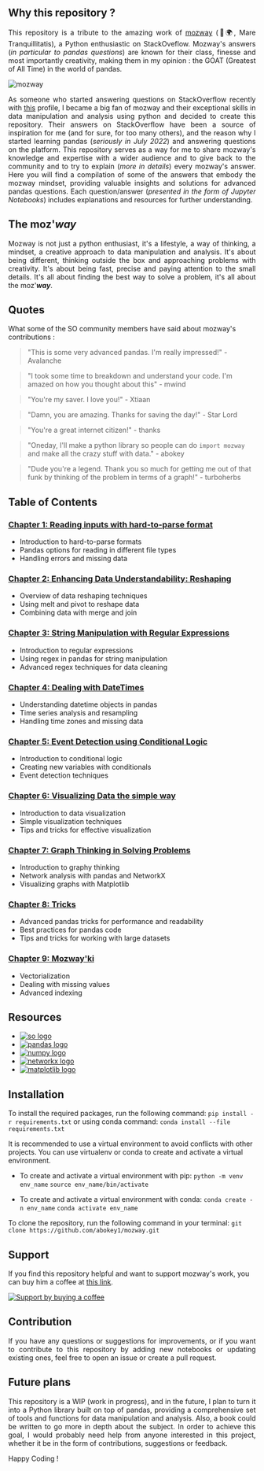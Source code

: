 ## Why this repository ?

<p align="justify">This repository is a tribute to the amazing work of <a href="https://stackoverflow.com/users/16343464/mozway">mozway</a> (📍🌍, Mare Tranquillitatis), a Python enthusiastic on StackOveflow. Mozway's answers (<i>in particular to pandas questions</i>) are known for their class, finesse and most importantly creativity, making them in my opinion : the GOAT (Greatest of All Time) in the world of pandas.</p>


![mozway](https://user-images.githubusercontent.com/113783165/212749468-1e657296-57c8-4b24-9de8-5d37c88d5876.png)

<p align="justify">As someone who started answering questions on StackOverflow recently with <a href="https://stackoverflow.com/users/16120011/timeless">this</a> profile, I became a big fan of mozway and their exceptional skills in data manipulation and analysis using python and decided to create this repository. Their answers on StackOverflow have been a source of inspiration for me (and for sure, for too many others), and the reason why I started learning pandas (<i>seriously in July 2022</i>) and answering questions on the platform. This repository serves as a way for me to share mozway's knowledge and expertise with a wider audience and to give back to the community and to try to explain (<i>more in details</i>) every mozway's answer. Here you will find a compilation of some of the answers that embody the mozway mindset, providing valuable insights and solutions for advanced pandas questions. Each question/answer (<i>presented in the form of Jupyter Notebooks</i>) includes explanations and resources for further understanding.</p>

## The moz'***way***

<p align="justify">Mozway is not just a python enthusiast, it's a lifestyle, a way of thinking, a mindset, a creative approach to data manipulation and analysis. It's about being different, thinking outside the box and approaching problems with creativity. It's about being fast, precise and paying attention to the small details. It's all about finding the best way to solve a problem, it's all about the moz'<i><b>way</i></b>.</p>

## Quotes

What some of the SO community members have said about mozway's contributions :

> "This is some very advanced pandas. I'm really impressed!" - Avalanche

> "I took some time to breakdown and understand your code. I'm amazed on how you thought about this" - mwind

> "You're my saver. I love you!" - Xtiaan

> "Damn, you are amazing. Thanks for saving the day!" - Star Lord

> "You're a great internet citizen!" - thanks

> "Oneday, I'll make a python library so people can do `import mozway` and make all the crazy stuff with data." - abokey

> "Dude you're a legend. Thank you so much for getting me out of that funk by thinking of the problem in terms of a graph!" - turboherbs


## Table of Contents

### [Chapter 1: Reading inputs with hard-to-parse format](link/to/notebook)
- Introduction to hard-to-parse formats 
- Pandas options for reading in different file types 
- Handling errors and missing data 

### [Chapter 2: Enhancing Data Understandability: Reshaping](link/to/notebook)
- Overview of data reshaping techniques 
- Using melt and pivot to reshape data 
- Combining data with merge and join 

### [Chapter 3: String Manipulation with Regular Expressions](link/to/notebook)
- Introduction to regular expressions 
- Using regex in pandas for string manipulation 
- Advanced regex techniques for data cleaning 

### [Chapter 4: Dealing with DateTimes](link/to/notebook)
- Understanding datetime objects in pandas 
- Time series analysis and resampling 
- Handling time zones and missing data 

### [Chapter 5: Event Detection using Conditional Logic](link/to/notebook)
- Introduction to conditional logic 
- Creating new variables with conditionals 
- Event detection techniques 

### [Chapter 6: Visualizing Data the simple way](link/to/notebook)
- Introduction to data visualization 
- Simple visualization techniques 
- Tips and tricks for effective visualization 

### [Chapter 7: Graph Thinking in Solving Problems](link/to/notebook)
- Introduction to graphy thinking 
- Network analysis with pandas and NetworkX 
- Visualizing graphs with Matplotlib 

### [Chapter 8: Tricks](link/to/notebook)
- Advanced pandas tricks for performance and readability 
- Best practices for pandas code 
- Tips and tricks for working with large datasets

 ### [Chapter 9: Mozway'ki](link-to-notebook-19)
- Vectorialization
- Dealing with missing values
- Advanced indexing

## Resources 

- [![so logo](https://user-images.githubusercontent.com/113783165/212563881-794879d3-3b0a-4983-8523-62e09da088e8.png)](https://stackoverflow.com/)
- [![pandas logo](https://user-images.githubusercontent.com/113783165/212563490-633a772a-c145-4b03-a249-1fbe00512345.png)](https://pandas.pydata.org/docs/)
- [![numpy logo](https://user-images.githubusercontent.com/113783165/212563503-ff70c423-3509-4f2b-bd73-2db6b0b9674c.png)](https://numpy.org/doc/)
- [![networkx logo](https://user-images.githubusercontent.com/113783165/212563558-48f75f13-f755-446b-80d0-30260c04bf16.png)](https://networkx.org/documentation/stable/)
- [![matplotlib logo](https://user-images.githubusercontent.com/113783165/212564013-cbe5ae29-5345-4fcf-95f1-7122aa1303ca.png)](https://matplotlib.org/stable/tutorials/index.html)

## Installation

To install the required packages, run the following command:
`pip install -r requirements.txt`
or using conda command:
`conda install --file requirements.txt`

It is recommended to use a virtual environment to avoid conflicts with other projects. You can use virtualenv or conda to create and activate a virtual environment.

- To create and activate a virtual environment with pip:
`python -m venv env_name`
`source env_name/bin/activate`

- To create and activate a virtual environment with conda:
`conda create -n env_name`
`conda activate env_name`

To clone the repository, run the following command in your terminal:
`git clone https://github.com/abokey1/mozway.git`

## Support

If you find this repository helpful and want to support mozway's work, you can buy him a coffee at [this link](https://www.buymeacoffee.com/mozway).

[![Support by buying a coffee](https://i.stack.imgur.com/HXCDo.png)](https://www.buymeacoffee.com/mozway)

## Contribution

<p align="justify">If you have any questions or suggestions for improvements, or if you want to contribute to this repository by adding new notebooks or updating existing ones, feel free to open an issue or create a pull request.</p>

## Future plans

<p align="justify">This repository is a WIP (work in progress), and in the future, I plan to turn it into a Python library built on top of pandas, providing a comprehensive set of tools and functions for data manipulation and analysis. Also, a book could be written to go more in depth about the subject. In order to achieve this goal, I would probably need help from anyone interested in this project, whether it be in the form of contributions, suggestions or feedback.</p>

Happy Coding !

